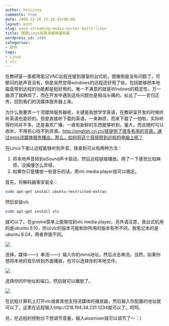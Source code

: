 ```yaml
---
author: hesicong
comments: true
date: 2008-12-26 15:18:43+00:00
layout: post
slug: easy-streaming-media-server-built-linux
title: 搭建Linux简易流媒体服务器
wordpress_id: 1496
categories:
- 软件
tags:
- Linux
- vlc
---
```


在教研室一直都用笔记VNC远程连接到寝室的台式机，图像倒是没有问题了，可郁闷的是声音没有。倒是突然觉得windows的远程还好用了些，包括能够把本地磁盘带到远程的功能都是挺好用的。唯一不满意的就是Windows的稳定性，万一崩溃了就麻烦了，而在开发中遇到这些问题也是相当头痛的。扯远了——言归正传，回到我们的流媒体服务器上来。

为什么我要弄一个流媒体服务器呢，关键是我想学学英语，在教研室开发的时候听听英语也是好的。但是直接听下载的英语，一来麻烦，而来下载了一怕啦，实际听得时间并不多。还是喜欢广播，一直有新鲜的东西能够听到，量大，而且随时可以收听，不用担心找不到资源。http://english.cri.cn/就提供了很多有用的资源，通过mms流媒体服务播出。那么，如何将这个音频带到远程的电脑上呢？

在Linux下面让远程能够听到声音，我查到可以有两种方法：

1. 将本地声音转到eSound声卡驱动，然后远程链接播放。用了一下感觉比较麻烦，没搞懂怎么弄得。
2. 如果你只是播放一些音乐的话，用vlc media player就可以搞定。

首先，将解码器等安装全：

``` bash
sudo apt-get install ubuntu-restricted-extras
```

然后安装vlc

``` bash
sudo apt-get install vlc
```
就可以了。在gnome菜单上能够找到vlc media player。另外请注意，我台式机用的是ubuntu 8.10，所以vlc的版本可能和你所用的版本有所不同，我笔记本的是ubuntu 8.04，两者界面不同。

[](/images/others/screenshot-wwwcrienglishcom-easy-fm-vlc-media-player.png)![](/images/others/image/thumb/screenshot-wwwcrienglishcom-easy-fm-vlc-media-player.png)

选择，媒体——》串流——》输入你的mms地址，然后点击串流。当然，如果你想将本地的音乐转到外面播放，也可以选择你的本地文件。

[](/images/others/screenshot-vlc-open.png)![](/images/others/image/thumb/screenshot-vlc-open.png)

选择你的IP地址和端口，然后就可以播放了。

[](/images/others/screenshot-vlc-screamout.png)![](/images/others/image/thumb/screenshot-vlc-screamout.png)

在远程计算机上打开vlc或者其他支持流媒体的播放器，然后输入你配置的地址就可以了。这里在远程输入http://218.194.34.231:1234就可以了。呵呵。

另，在远程的控制台下想调节音量，输入alsamixer就可以调节了～：)
